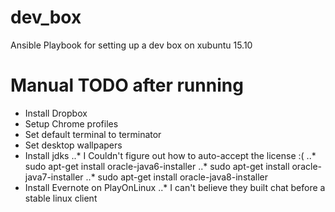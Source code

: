 # dev_box
Ansible Playbook for setting up a dev box on xubuntu 15.10

# Manual TODO after running

* Install Dropbox
* Setup Chrome profiles
* Set default terminal to terminator
* Set desktop wallpapers
* Install jdks
..* I Couldn't figure out how to auto-accept the license :(
..* sudo apt-get install oracle-java6-installer
..* sudo apt-get install oracle-java7-installer
..* sudo apt-get install oracle-java8-installer
* Install Evernote on PlayOnLinux
..* I can't believe they built chat before a stable linux client
